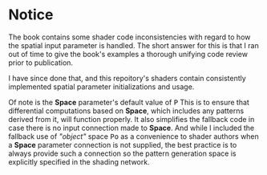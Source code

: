 # Notice

The book contains some shader code inconsistencies with regard to how the spatial input parameter is handled.
The short answer for this is that I ran out of time to give the book's examples a thorough unifying code review
prior to publication.

I have since done that, and this repoitory's shaders contain consistently implemented spatial parameter initializations and usage.

Of note is the **Space** parameter's default value of <tt>P</tt>
This is to ensure that differential computations based on **Space**, which includes any patterns derived from it, will function properly.
It also simplifies the fallback code in case there is no input connection made to **Space**.
And while I included the fallback use of *"object"* space <tt>Po</tt> as a convenience to shader authors
when a **Space** parameter connection is not supplied, the best practice is to always provide such a connection so the
pattern generation space is explicitly specified in the shading network.
